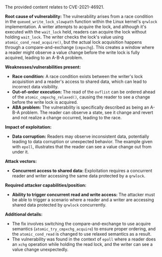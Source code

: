 The provided content relates to CVE-2021-46921.

**Root cause of vulnerability:**
The vulnerability arises from a race condition in the `queued_write_lock_slowpath` function within the Linux kernel's `qrwlock` implementation. A writer attempts to acquire the lock, and although it's executed with the `wait_lock` held, readers can acquire the lock without holding `wait_lock`. The writer checks the lock's value using `atomic_cond_read_acquire()`, but the actual lock acquisition happens through a compare-and-exchange (`cmpxchg`). This creates a window where a reader might observe a value change before the write lock is fully acquired, leading to an A-B-A problem.

**Weaknesses/vulnerabilities present:**
- **Race condition:** A race condition exists between the writer's lock acquisition and a reader's access to shared data, which can lead to incorrect data visibility.
- **Out-of-order execution:** The read of the `ovflist` can be ordered ahead of the `atomic_cmpxchg_relaxed()`, causing the reader to see a change before the write lock is acquired.
- **ABA problem:** The vulnerability is specifically described as being an A-B-A problem. The reader can observe a state, see it change and revert and not realize a change occurred, leading to the race.

**Impact of exploitation:**
- **Data corruption:**  Readers may observe inconsistent data, potentially leading to data corruption or unexpected behavior. The example given with `epoll`, illustrates that the reader can see a value change out from under it.

**Attack vectors:**
- **Concurrent access to shared data:** Exploitation requires a concurrent reader and writer accessing the same data protected by a `qrwlock`.

**Required attacker capabilities/position:**
- **Ability to trigger concurrent read and write access:** The attacker must be able to trigger a scenario where a reader and a writer are accessing shared data protected by `qrwlock` concurrently.

**Additional details:**
- The fix involves switching the compare-and-exchange to use acquire semantics (`atomic_try_cmpxchg_acquire`) to ensure proper ordering, and the `atomic_cond_read` is changed to use relaxed semantics as a result.
- The vulnerability was found in the context of `epoll` where a reader does an `xchg` operation while holding the read lock, and the writer can see a value change unexpectedly.